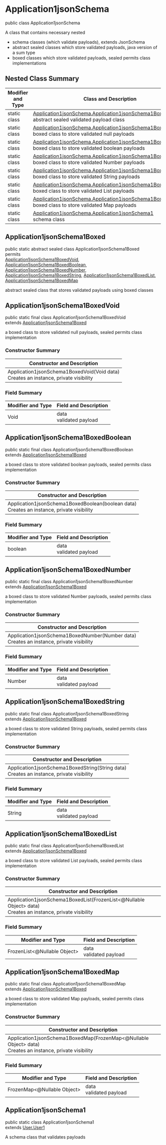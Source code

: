 # Application1jsonSchema
public class Application1jsonSchema

A class that contains necessary nested
- schema classes (which validate payloads), extends JsonSchema
- abstract sealed classes which store validated payloads, java version of a sum type
- boxed classes which store validated payloads, sealed permits class implementations

## Nested Class Summary
| Modifier and Type | Class and Description |
| ----------------- | ---------------------- |
| static class | [Application1jsonSchema.Application1jsonSchema1Boxed](#application1jsonschema1boxed)<br> abstract sealed validated payload class |
| static class | [Application1jsonSchema.Application1jsonSchema1BoxedVoid](#application1jsonschema1boxedvoid)<br> boxed class to store validated null payloads |
| static class | [Application1jsonSchema.Application1jsonSchema1BoxedBoolean](#application1jsonschema1boxedboolean)<br> boxed class to store validated boolean payloads |
| static class | [Application1jsonSchema.Application1jsonSchema1BoxedNumber](#application1jsonschema1boxednumber)<br> boxed class to store validated Number payloads |
| static class | [Application1jsonSchema.Application1jsonSchema1BoxedString](#application1jsonschema1boxedstring)<br> boxed class to store validated String payloads |
| static class | [Application1jsonSchema.Application1jsonSchema1BoxedList](#application1jsonschema1boxedlist)<br> boxed class to store validated List payloads |
| static class | [Application1jsonSchema.Application1jsonSchema1BoxedMap](#application1jsonschema1boxedmap)<br> boxed class to store validated Map payloads |
| static class | [Application1jsonSchema.Application1jsonSchema1](#application1jsonschema1)<br> schema class |

## Application1jsonSchema1Boxed
public static abstract sealed class Application1jsonSchema1Boxed<br>
permits<br>
[Application1jsonSchema1BoxedVoid](#application1jsonschema1boxedvoid),
[Application1jsonSchema1BoxedBoolean](#application1jsonschema1boxedboolean),
[Application1jsonSchema1BoxedNumber](#application1jsonschema1boxednumber),
[Application1jsonSchema1BoxedString](#application1jsonschema1boxedstring),
[Application1jsonSchema1BoxedList](#application1jsonschema1boxedlist),
[Application1jsonSchema1BoxedMap](#application1jsonschema1boxedmap)

abstract sealed class that stores validated payloads using boxed classes

## Application1jsonSchema1BoxedVoid
public static final class Application1jsonSchema1BoxedVoid<br>
extends [Application1jsonSchema1Boxed](#application1jsonschema1boxed)

a boxed class to store validated null payloads, sealed permits class implementation

### Constructor Summary
| Constructor and Description |
| --------------------------- |
| Application1jsonSchema1BoxedVoid(Void data)<br>Creates an instance, private visibility |

### Field Summary
| Modifier and Type | Field and Description |
| ----------------- | ---------------------- |
| Void | data<br>validated payload |

## Application1jsonSchema1BoxedBoolean
public static final class Application1jsonSchema1BoxedBoolean<br>
extends [Application1jsonSchema1Boxed](#application1jsonschema1boxed)

a boxed class to store validated boolean payloads, sealed permits class implementation

### Constructor Summary
| Constructor and Description |
| --------------------------- |
| Application1jsonSchema1BoxedBoolean(boolean data)<br>Creates an instance, private visibility |

### Field Summary
| Modifier and Type | Field and Description |
| ----------------- | ---------------------- |
| boolean | data<br>validated payload |

## Application1jsonSchema1BoxedNumber
public static final class Application1jsonSchema1BoxedNumber<br>
extends [Application1jsonSchema1Boxed](#application1jsonschema1boxed)

a boxed class to store validated Number payloads, sealed permits class implementation

### Constructor Summary
| Constructor and Description |
| --------------------------- |
| Application1jsonSchema1BoxedNumber(Number data)<br>Creates an instance, private visibility |

### Field Summary
| Modifier and Type | Field and Description |
| ----------------- | ---------------------- |
| Number | data<br>validated payload |

## Application1jsonSchema1BoxedString
public static final class Application1jsonSchema1BoxedString<br>
extends [Application1jsonSchema1Boxed](#application1jsonschema1boxed)

a boxed class to store validated String payloads, sealed permits class implementation

### Constructor Summary
| Constructor and Description |
| --------------------------- |
| Application1jsonSchema1BoxedString(String data)<br>Creates an instance, private visibility |

### Field Summary
| Modifier and Type | Field and Description |
| ----------------- | ---------------------- |
| String | data<br>validated payload |

## Application1jsonSchema1BoxedList
public static final class Application1jsonSchema1BoxedList<br>
extends [Application1jsonSchema1Boxed](#application1jsonschema1boxed)

a boxed class to store validated List payloads, sealed permits class implementation

### Constructor Summary
| Constructor and Description |
| --------------------------- |
| Application1jsonSchema1BoxedList(FrozenList<@Nullable Object> data)<br>Creates an instance, private visibility |

### Field Summary
| Modifier and Type | Field and Description |
| ----------------- | ---------------------- |
| FrozenList<@Nullable Object> | data<br>validated payload |

## Application1jsonSchema1BoxedMap
public static final class Application1jsonSchema1BoxedMap<br>
extends [Application1jsonSchema1Boxed](#application1jsonschema1boxed)

a boxed class to store validated Map payloads, sealed permits class implementation

### Constructor Summary
| Constructor and Description |
| --------------------------- |
| Application1jsonSchema1BoxedMap(FrozenMap<@Nullable Object> data)<br>Creates an instance, private visibility |

### Field Summary
| Modifier and Type | Field and Description |
| ----------------- | ---------------------- |
| FrozenMap<@Nullable Object> | data<br>validated payload |

## Application1jsonSchema1
public static class Application1jsonSchema1<br>
extends [User.User1](../../../../../../../../components/schemas/User.md#user1)

A schema class that validates payloads
